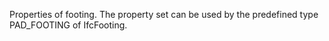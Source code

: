 Properties of footing. The property set can be used by the predefined type PAD_FOOTING of IfcFooting.

<!-- end of short definition -->

